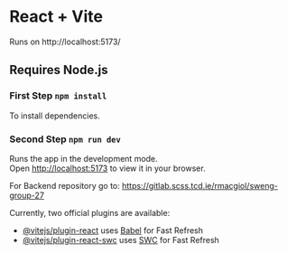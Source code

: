 # React + Vite

Runs on http://localhost:5173/

## Requires Node.js

### First Step `npm install`

To install dependencies.

### Second Step `npm run dev`


Runs the app in the development mode.\
Open [http://localhost:5173](http://localhost:5173) to view it in your browser.


For Backend repository go to: https://gitlab.scss.tcd.ie/rmacgiol/sweng-group-27

Currently, two official plugins are available:

- [@vitejs/plugin-react](https://github.com/vitejs/vite-plugin-react/blob/main/packages/plugin-react/README.md) uses [Babel](https://babeljs.io/) for Fast Refresh
- [@vitejs/plugin-react-swc](https://github.com/vitejs/vite-plugin-react-swc) uses [SWC](https://swc.rs/) for Fast Refresh
